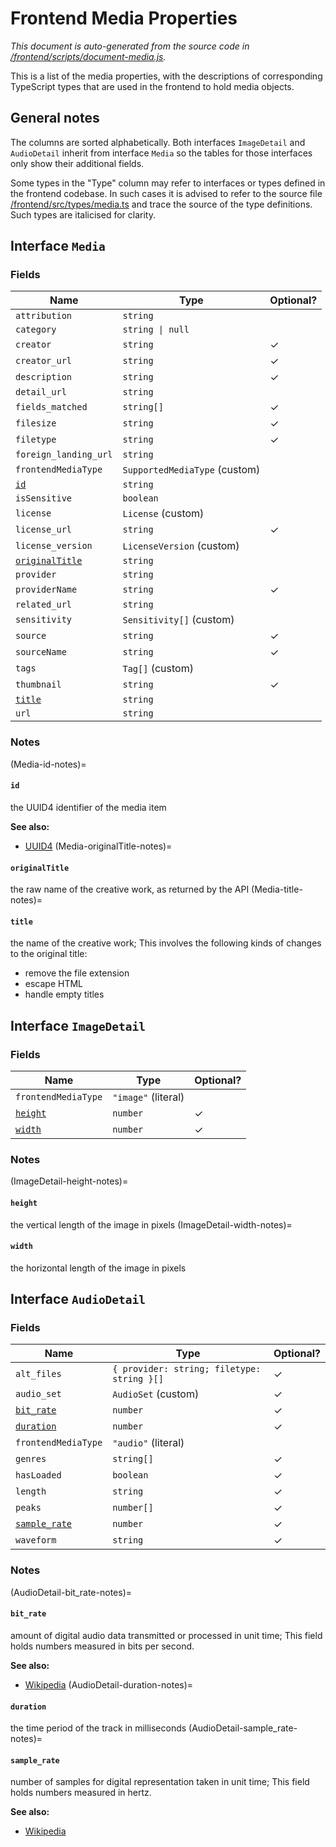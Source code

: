 # Frontend Media Properties

_This document is auto-generated from the source code in
[/frontend/scripts/document-media.js](https://github.com/WordPress/openverse/blob/main/frontend/scripts/document-media.js)._

This is a list of the media properties, with the descriptions of corresponding
TypeScript types that are used in the frontend to hold media objects.

## General notes

The columns are sorted alphabetically. Both interfaces `ImageDetail` and
`AudioDetail` inherit from interface `Media` so the tables for those interfaces
only show their additional fields.

Some types in the "Type" column may refer to interfaces or types defined in the
frontend codebase. In such cases it is advised to refer to the source file
[/frontend/src/types/media.ts](https://github.com/WordPress/openverse/blob/main/frontend/src/types/media.ts)
and trace the source of the type definitions. Such types are italicised for
clarity.

## Interface `Media`

### Fields

| Name                                          | Type                          | Optional? |
| --------------------------------------------- | ----------------------------- | --------- |
| `attribution`                                 | `string`                      |           |
| `category`                                    | `string \| null`              |           |
| `creator`                                     | `string`                      | ✓         |
| `creator_url`                                 | `string`                      | ✓         |
| `description`                                 | `string`                      | ✓         |
| `detail_url`                                  | `string`                      |           |
| `fields_matched`                              | `string[]`                    | ✓         |
| `filesize`                                    | `string`                      | ✓         |
| `filetype`                                    | `string`                      | ✓         |
| `foreign_landing_url`                         | `string`                      |           |
| `frontendMediaType`                           | `SupportedMediaType` (custom) |           |
| [`id`](#Media-id-notes)                       | `string`                      |           |
| `isSensitive`                                 | `boolean`                     |           |
| `license`                                     | `License` (custom)            |           |
| `license_url`                                 | `string`                      | ✓         |
| `license_version`                             | `LicenseVersion` (custom)     |           |
| [`originalTitle`](#Media-originalTitle-notes) | `string`                      |           |
| `provider`                                    | `string`                      |           |
| `providerName`                                | `string`                      | ✓         |
| `related_url`                                 | `string`                      |           |
| `sensitivity`                                 | `Sensitivity[]` (custom)      |           |
| `source`                                      | `string`                      | ✓         |
| `sourceName`                                  | `string`                      | ✓         |
| `tags`                                        | `Tag[]` (custom)              |           |
| `thumbnail`                                   | `string`                      | ✓         |
| [`title`](#Media-title-notes)                 | `string`                      |           |
| `url`                                         | `string`                      |           |

### Notes

(Media-id-notes)=

#### `id`

the UUID4 identifier of the media item

**See also:**

- [UUID4](<https://en.wikipedia.org/wiki/Universally_unique_identifier#Version_4_(random)>)
  (Media-originalTitle-notes)=

#### `originalTitle`

the raw name of the creative work, as returned by the API (Media-title-notes)=

#### `title`

the name of the creative work; This involves the following kinds of changes to
the original title:

- remove the file extension
- escape HTML
- handle empty titles

## Interface `ImageDetail`

### Fields

| Name                                  | Type                | Optional? |
| ------------------------------------- | ------------------- | --------- |
| `frontendMediaType`                   | `"image"` (literal) |           |
| [`height`](#ImageDetail-height-notes) | `number`            | ✓         |
| [`width`](#ImageDetail-width-notes)   | `number`            | ✓         |

### Notes

(ImageDetail-height-notes)=

#### `height`

the vertical length of the image in pixels (ImageDetail-width-notes)=

#### `width`

the horizontal length of the image in pixels

## Interface `AudioDetail`

### Fields

| Name                                            | Type                                       | Optional? |
| ----------------------------------------------- | ------------------------------------------ | --------- |
| `alt_files`                                     | `{ provider: string; filetype: string }[]` | ✓         |
| `audio_set`                                     | `AudioSet` (custom)                        | ✓         |
| [`bit_rate`](#AudioDetail-bit_rate-notes)       | `number`                                   | ✓         |
| [`duration`](#AudioDetail-duration-notes)       | `number`                                   | ✓         |
| `frontendMediaType`                             | `"audio"` (literal)                        |           |
| `genres`                                        | `string[]`                                 | ✓         |
| `hasLoaded`                                     | `boolean`                                  | ✓         |
| `length`                                        | `string`                                   | ✓         |
| `peaks`                                         | `number[]`                                 | ✓         |
| [`sample_rate`](#AudioDetail-sample_rate-notes) | `number`                                   | ✓         |
| `waveform`                                      | `string`                                   | ✓         |

### Notes

(AudioDetail-bit_rate-notes)=

#### `bit_rate`

amount of digital audio data transmitted or processed in unit time; This field
holds numbers measured in bits per second.

**See also:**

- [Wikipedia](https://en.wikipedia.org/wiki/Bit_rate#Audio)
  (AudioDetail-duration-notes)=

#### `duration`

the time period of the track in milliseconds (AudioDetail-sample_rate-notes)=

#### `sample_rate`

number of samples for digital representation taken in unit time; This field
holds numbers measured in hertz.

**See also:**

- [Wikipedia](<https://en.wikipedia.org/wiki/Sampling_(signal_processing)#Audio_sampling>)
